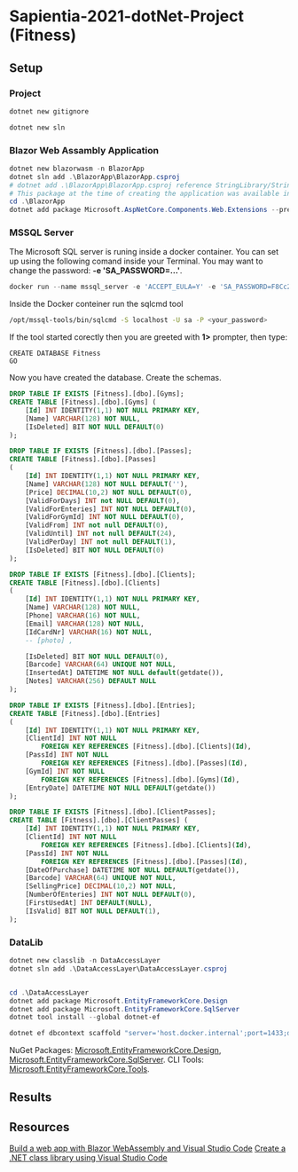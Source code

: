 # Sapientia-2021-dotNet-Project (Fitness)

## Setup

### Project

```PowerShell
dotnet new gitignore

dotnet new sln
```

### Blazor Web Assambly Application

```PowerShell
dotnet new blazorwasm -n BlazorApp
dotnet sln add .\BlazorApp\BlazorApp.csproj
# dotnet add .\BlazorApp\BlazorApp.csproj reference StringLibrary/StringLibrary.csproj
# This package at the time of creating the application was available in prerelase form.
cd .\BlazorApp
dotnet add package Microsoft.AspNetCore.Components.Web.Extensions --prerelease
```

### MSSQL Server

The Microsoft SQL server is runing inside a docker container. You can set up using the following comand inside your Terminal.
You may want to change the password: **-e 'SA_PASSWORD=...'**.

```PowerShell
docker run --name mssql_server -e 'ACCEPT_EULA=Y' -e 'SA_PASSWORD=F8Cc2bswB6H5Bk!u' -p 1433:1433 -d mcr.microsoft.com/mssql/server:2019-latest
```

Inside the Docker conteiner run the sqlcmd tool

```sh
/opt/mssql-tools/bin/sqlcmd -S localhost -U sa -P <your_password>
```

If the tool started corectly then you are greeted with **1>** prompter, then type:

```SQLCmd
CREATE DATABASE Fitness
GO
```

Now you have created the database. Create the schemas.

```SQL
DROP TABLE IF EXISTS [Fitness].[dbo].[Gyms];
CREATE TABLE [Fitness].[dbo].[Gyms] (
    [Id] INT IDENTITY(1,1) NOT NULL PRIMARY KEY,
    [Name] VARCHAR(128) NOT NULL,
    [IsDeleted] BIT NOT NULL DEFAULT(0)
);

DROP TABLE IF EXISTS [Fitness].[dbo].[Passes];
CREATE TABLE [Fitness].[dbo].[Passes]
(
    [Id] INT IDENTITY(1,1) NOT NULL PRIMARY KEY,
    [Name] VARCHAR(128) NOT NULL DEFAULT(''),
    [Price] DECIMAL(10,2) NOT NULL DEFAULT(0),
    [ValidForDays] INT not NULL DEFAULT(0),
    [ValidForEnteries] INT NOT NULL DEFAULT(0),
    [ValidForGymId] INT NOT NULL DEFAULT(0),
    [ValidFrom] INT not null DEFAULT(0),
    [ValidUntil] INT not null DEFAULT(24),
    [ValidPerDay] INT not null DEFAULT(1),
    [IsDeleted] BIT NOT NULL DEFAULT(0)
);

DROP TABLE IF EXISTS [Fitness].[dbo].[Clients];
CREATE TABLE [Fitness].[dbo].[Clients]
(
    [Id] INT IDENTITY(1,1) NOT NULL PRIMARY KEY,
    [Name] VARCHAR(128) NOT NULL,
    [Phone] VARCHAR(16) NOT NULL,
    [Email] VARCHAR(128) NOT NULL,
    [IdCardNr] VARCHAR(16) NOT NULL,
    -- [photo] ,

    [IsDeleted] BIT NOT NULL DEFAULT(0),
    [Barcode] VARCHAR(64) UNIQUE NOT NULL,
    [InsertedAt] DATETIME NOT NULL default(getdate()),
    [Notes] VARCHAR(256) DEFAULT NULL
);

DROP TABLE IF EXISTS [Fitness].[dbo].[Entries];
CREATE TABLE [Fitness].[dbo].[Entries]
(
    [Id] INT IDENTITY(1,1) NOT NULL PRIMARY KEY,
    [ClientId] INT NOT NULL
        FOREIGN KEY REFERENCES [Fitness].[dbo].[Clients](Id),
    [PassId] INT NOT NULL
        FOREIGN KEY REFERENCES [Fitness].[dbo].[Passes](Id),
    [GymId] INT NOT NULL
        FOREIGN KEY REFERENCES [Fitness].[dbo].[Gyms](Id),
    [EntryDate] DATETIME NOT NULL DEFAULT(getdate())
);

DROP TABLE IF EXISTS [Fitness].[dbo].[ClientPasses];
CREATE TABLE [Fitness].[dbo].[ClientPasses] (
    [Id] INT IDENTITY(1,1) NOT NULL PRIMARY KEY,
    [ClientId] INT NOT NULL
        FOREIGN KEY REFERENCES [Fitness].[dbo].[Clients](Id),
    [PassId] INT NOT NULL
        FOREIGN KEY REFERENCES [Fitness].[dbo].[Passes](Id),
    [DateOfPurchase] DATETIME NOT NULL DEFAULT(getdate()),
    [Barcode] VARCHAR(64) UNIQUE NOT NULL,
    [SellingPrice] DECIMAL(10,2) NOT NULL,
    [NumberOfEnteries] INT NOT NULL DEFAULT(0),
    [FirstUsedAt] INT DEFAULT(NULL),
    [IsValid] BIT NOT NULL DEFAULT(1),
);
```

### DataLib

```PowerShell
dotnet new classlib -n DataAccessLayer
dotnet sln add .\DataAccessLayer\DataAccessLayer.csproj


cd .\DataAccessLayer
dotnet add package Microsoft.EntityFrameworkCore.Design
dotnet add package Microsoft.EntityFrameworkCore.SqlServer
dotnet tool install --global dotnet-ef

dotnet ef dbcontext scaffold "server='host.docker.internal';port=1433;database=Fitness;user=sa;pwd='F8Cc2bswB6H5Bk!u;'" "Microsoft.EntityFrameworkCore.SqlServer" -o .\Models -f
```

NuGet Packages:
[Microsoft.EntityFrameworkCore.Design](https://www.nuget.org/packages/Microsoft.EntityFrameworkCore.Design/),
[Microsoft.EntityFrameworkCore.SqlServer](https://www.nuget.org/packages/Microsoft.EntityFrameworkCore.SqlServer/6.0.0-preview.3.21201.2).
CLI Tools:
[Microsoft.EntityFrameworkCore.Tools](https://www.nuget.org/packages/Microsoft.EntityFrameworkCore.Tools/6.0.0-preview.3.21201.2).

## Results

## Resources

[Build a web app with Blazor WebAssembly and Visual Studio Code](https://docs.microsoft.com/en-us/learn/modules/build-blazor-webassembly-visual-studio-code/)
[Create a .NET class library using Visual Studio Code](https://docs.microsoft.com/en-us/dotnet/core/tutorials/library-with-visual-studio-code)
